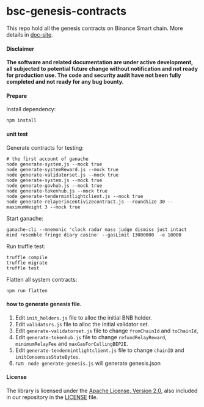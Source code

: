 # bsc-genesis-contracts

This repo hold all the genesis contracts on Binance Smart chain. More details in [doc-site](https://github.com/binance-chain/docs-site/blob/add-bsc/docs/smart-chain/guides/concepts/system-contract.md).

#### Disclaimer
**The software and related documentation are under active development, 
all subjected to potential future change without notification and not ready for production use. 
The code and security audit have not been fully completed and not ready for any bug bounty.**

#### Prepare

Install dependency:
```shell script
npm install
``` 

#### unit test

Generate contracts for testing:
```shell script
# the first account of ganache
node generate-system.js --mock true
node generate-systemReward.js --mock true
node generate-validatorset.js --mock true
node generate-system.js --mock true
node generate-govhub.js --mock true
node generate-tokenhub.js --mock true
node generate-tendermintlightclient.js --mock true
node generate-relayerincentivizecontract.js --roundSize 30 --maximumWeight 3 --mock true
```

Start ganache:
```shell script
ganache-cli --mnemonic 'clock radar mass judge dismiss just intact mind resemble fringe diary casino' --gasLimit 13000000  -e 10000
```

Run truffle test:
```shell script
truffle compile
truffle migrate
truffle test
```

Flatten all system contracts:
```shell script
npm run flatten
```

#### how to generate genesis file.
 
1. Edit `init_holders.js` file to alloc the initial BNB holder.
2. Edit `validators.js` file to alloc the initial validator set.
3. Edit `generate-validatorset.js` file to change `fromChainId` and `toChainId`,
4. Edit `generate-tokenhub.js` file to change `refundRelayReward`, `minimumRelayFee` and `maxGasForCallingBEP2E`.
5. Edit `generate-tendermintlightclient.js` file to change `chainID` and `initConsensusStateBytes`.
6. run ` node generate-genesis.js` will generate genesis.json

#### License

The library is licensed under the [Apache License, Version 2.0](https://www.apache.org/licenses/LICENSE-2.0),
also included in our repository in the [LICENSE](LICENSE) file.

